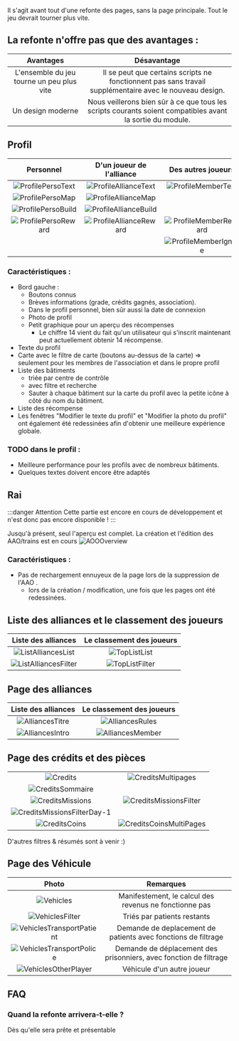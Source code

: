 Il s'agit avant tout d'une refonte des pages, sans la page principale.
Tout le jeu devrait tourner plus vite.

## La refonte n'offre pas que des avantages :

|                 Avantages                 |                                                Désavantage                                                |
| :---------------------------------------: | :-------------------------------------------------------------------------------------------------------: |
| L'ensemble du jeu tourne un peu plus vite |  Il se peut que certains scripts ne fonctionnent pas sans travail supplémentaire avec le nouveau design.  |
|             Un design moderne             | Nous veillerons bien sûr à ce que tous les scripts courants soient compatibles avant la sortie du module. |

## Profil 

|                     Personnel                   |              D'un joueur de l'alliance                |                Des autres joueurs                 |
| :---------------------------------------------: | :---------------------------------------------------: | :-----------------------------------------------: |
| ![ProfilePersoText](Profile/Perso/Text.png)     | ![ProfileAllianceText](Profile/Alliance/Text.png)     | ![ProfileMemberText](Profile/Member/Text.png)     |
| ![ProfilePersoMap](Profile/Perso/Map.png)       | ![ProfileAllianceMap](Profile/Alliance/Map.png)       |                                                   |
| ![ProfilePersoBuild](Profile/Perso/Build.png)   | ![ProfileAllianceBuild](Profile/Alliance/Build.png)   |                                                   |
| ![ProfilePersoReward](Profile/Perso/Reward.png) | ![ProfileAllianceReward](Profile/Alliance/Reward.png) | ![ProfileMemberReward](Profile/Member/Reward.png) |
|                                                 |                                                       | ![ProfileMemberIgnore](Profile/Member/Ignore.png) |

### Caractéristiques :

* Bord gauche :
	* Boutons connus
	* Brèves informations (grade, crédits gagnés, association).
	* Dans le profil personnel, bien sûr aussi la date de connexion
	* Photo de profil
	* Petit graphique pour un aperçu des récompenses
		* Le chiffre 14 vient du fait qu'un utilisateur qui s'inscrit maintenant peut actuellement obtenir 14 récompense.
* Texte du profil
* Carte avec le filtre de carte (boutons au-dessus de la carte) => seulement pour les membres de l'association et dans le propre profil
* Liste des bâtiments
	* triée par centre de contrôle
	* avec filtre et recherche
	* Sauter à chaque bâtiment sur la carte du profil avec la petite icône à côté du nom du bâtiment.
* Liste des récompense
* Les fenêtres "Modifier le texte du profil" et "Modifier la photo du profil" ont également été redessinées afin d'obtenir une meilleure expérience globale.

### TODO dans le profil :

* Meilleure performance pour les profils avec de nombreux bâtiments.
* Quelques textes doivent encore être adaptés

## Rai

:::danger Attention
Cette partie est encore en cours de développement et n'est donc pas encore disponible ! 
:::

Jusqu'à présent, seul l'aperçu est complet. La création et l'édition des AAO/trains est en cours
![AOOOverview](AOO/Overview.png)

### Caractéristiques :

* Pas de rechargement ennuyeux de la page lors de la suppression de l'AAO .
	* lors de la création / modification, une fois que les pages ont été redessinées.

## Liste des alliances et le classement des joueurs

|                         Liste des alliances                         |                      Le classement des joueurs                      |
| :-----------------------------------------------------------------: | :-----------------------------------------------------------------: |
| ![ListAlliancesList](ListAlliances/List.png)                        | ![TopListList](TopList/List.png)                                    | 
| ![ListAlliancesFilter](ListAlliances/Filter.png)                    | ![TopListFilter](TopList/Filter.png)                                | 

## Page des alliances

|                         Liste des alliances                         |                      Le classement des joueurs                      |
| :-----------------------------------------------------------------: | :-----------------------------------------------------------------: |
| ![AlliancesTitre](Alliances/Titre.png)                              | ![AlliancesRules](Alliances/Rules.png)                              | 
| ![AlliancesIntro](Alliances/Intro.png)                              | ![AlliancesMember](Alliances/Member.png)                            | 

## Page des crédits et des pièces

|                                                                     |                                                                     |
| :-----------------------------------------------------------------: | :-----------------------------------------------------------------: |
| ![Credits](Credits/Credits.png)                                     | ![CreditsMultipages](Credits/CreditsMultiPages.png)                 | 
| ![CreditsSommaire](Credits/Sommaire.png)                            |                                                                     | 
| ![CreditsMissions](Credits/Missions.png)                            | ![CreditsMissionsFilter](Credits/MissionsFilter.png)                | 
| ![CreditsMissionsFilterDay-1](Credits/MissionsFilterDay-1.png)      |                                                                     | 
| ![CreditsCoins](Credits/Coins.png)                                  | ![CreditsCoinsMultiPages](Credits/CoinsMultiPages.png)              | 

D'autres filtres & résumés sont à venir :)

## Page des Véhicule

|                                Photo                                |                              Remarques                              |
| :-----------------------------------------------------------------: | :-----------------------------------------------------------------: |
| ![Vehicles](Vehicles/Vehicle.png)                                   | Manifestement, le calcul des revenus ne fonctionne pas              |
| ![VehiclesFilter](Vehicles/Filter.png)                              | Triés par patients restants                                         |
| ![VehiclesTransportPatient](Vehicles/TransportPatient.png)          | Demande de deplacement de patients avec fonctions de filtrage       |
| ![VehiclesTransportPolice](Vehicles/TransportPolice.png)            | Demande de déplacement des prisonniers, avec fonction de filtrage   |
| ![VehiclesOtherPlayer](Vehicles/OtherPlayer.png)                    | Véhicule d'un autre joueur                                          |

## FAQ

### Quand la refonte arrivera-t-elle ?

Dès qu'elle sera prête et présentable
